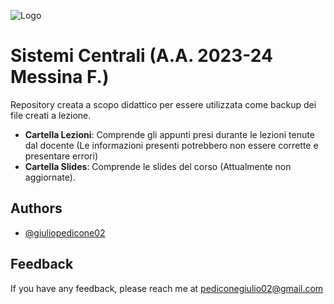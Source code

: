 ![Logo](https://images.squarespace-cdn.com/content/v1/60056c48dfad4a3649200fc0/1613294634908-3HTA3TR74HYYSNEIZSIJ/UniCT-Logo.jpg?format=1000w)


# Sistemi Centrali (A.A. 2023-24 Messina F.)

Repository creata a scopo didattico per essere utilizzata come backup dei file creati a lezione.

* **Cartella Lezioni**: Comprende gli appunti presi durante le lezioni tenute dal docente (Le informazioni presenti potrebbero non essere corrette e presentare errori)
* **Cartella Slides**: Comprende le slides del corso (Attualmente non aggiornate).

## Authors

- [@giuliopedicone02](https://www.github.com/giuliopedicone02)

## Feedback

If you have any feedback, please reach me at pediconegiulio02@gmail.com

